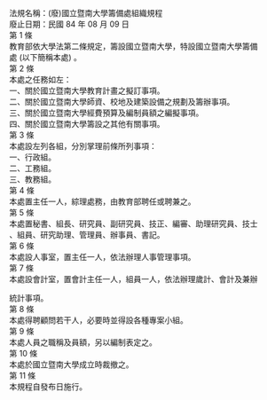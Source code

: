 法規名稱：(廢)國立暨南大學籌備處組織規程  
廢止日期：民國 84 年 08 月 09 日  
第 1 條  
教育部依大學法第二條規定，籌設國立暨南大學，特設國立暨南大學籌備  
處 (以下簡稱本處) 。  
第 2 條  
本處之任務如左：  
一、關於國立暨南大學教育計畫之擬訂事項。  
二、關於國立暨南大學師資、校地及建築設備之規劃及籌辦事項。  
三、關於國立暨南大學經費預算及編制員額之編擬事項。  
四、關於國立暨南大學籌設之其他有關事項。  
第 3 條  
本處設左列各組，分別掌理前條所列事項：  
一、行政組。  
二、工務組。  
三、教務組。  
第 4 條  
本處置主任一人，綜理處務，由教育部聘任或聘兼之。  
第 5 條  
本處置秘書、組長、研究員、副研究員、技正、編審、助理研究員、技士  
、組員、研究助理、管理員、辦事員、書記。  
第 6 條  
本處設人事室，置主任一人，依法辦理人事管理事項。  
第 7 條  
本處設會計室，置會計主任一人，組員一人，依法辦理歲計、會計及兼辦  


統計事項。  
第 8 條  
本處得聘顧問若干人，必要時並得設各種專案小組。  
第 9 條  
本處人員之職稱及員額，另以編制表定之。  
第 10 條  
本處於國立暨南大學成立時裁撤之。  
第 11 條  
本規程自發布日施行。  


